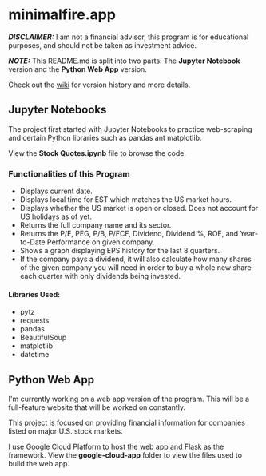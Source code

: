 # minimalfire.app
***DISCLAIMER:*** I am not a financial advisor, this program is for educational purposes, and should not be taken as investment advice.

***NOTE:*** This README.md is split into two parts: The **Jupyter Notebook** version and the **Python Web App** version.

Check out the [wiki](https://github.com/SquareHammer89/stock-data/wiki) for version history and more details.

## Jupyter Notebooks
The project first started with Jupyter Notebooks to practice web-scraping and certain Python libraries such as pandas ant matplotlib. 

View the **Stock Quotes.ipynb** file to browse the code.

### Functionalities of this Program

- Displays current date.
- Displays local time for EST which matches the US market hours.
- Displays whether the US market is open or closed. Does not account for US holidays as of yet.
- Returns the full company name and its sector.
- Returns the P/E, PEG, P/B, P/FCF, Dividend, Dividend %, ROE, and Year-to-Date Performance on given company.
- Shows a graph displaying EPS history for the last 8 quarters.
- If the company pays a dividend, it will also calculate how many shares of the given company you will need in order to buy a whole new share each quarter with only dividends being invested.

#### Libraries Used:
- pytz
- requests
- pandas
- BeautifulSoup
- matplotlib
- datetime

## Python Web App
I'm currently working on a web app version of the program. This will be a full-feature website that will be worked on constantly.

This project is focused on providing financial information for companies listed on major U.S. stock markets.

I use Google Cloud Platform to host the web app and Flask as the framework.
View the **google-cloud-app** folder to view the files used to build the web app.

